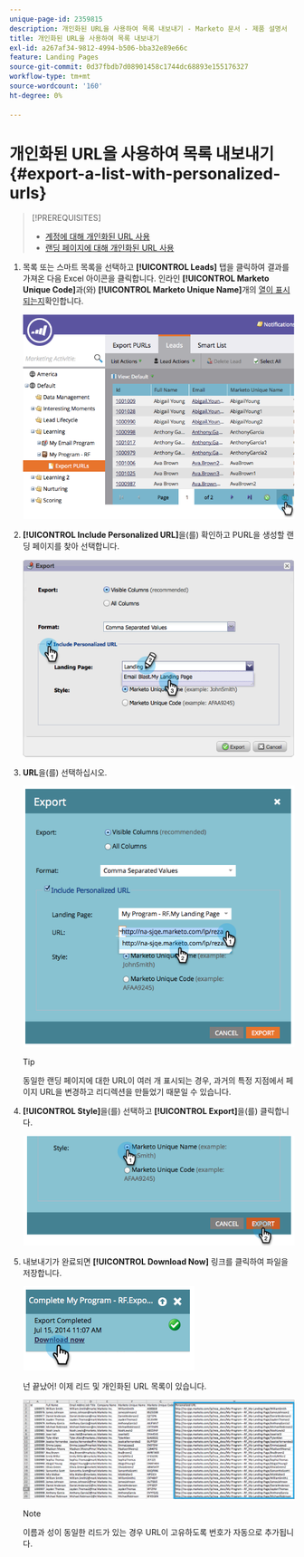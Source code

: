 ```yaml
---
unique-page-id: 2359815
description: 개인화된 URL을 사용하여 목록 내보내기 - Marketo 문서 - 제품 설명서
title: 개인화된 URL을 사용하여 목록 내보내기
exl-id: a267af34-9812-4994-b506-bba32e89e66c
feature: Landing Pages
source-git-commit: 0d37fbdb7d08901458c1744dc68893e155176327
workflow-type: tm+mt
source-wordcount: '160'
ht-degree: 0%

---
```


# 개인화된 URL을 사용하여 목록 내보내기 {#export-a-list-with-personalized-urls}

>[!PREREQUISITES]
>
>* [계정에 대해 개인화된 URL 사용](/help/marketo/product-docs/demand-generation/landing-pages/personalizing-landing-pages/enable-personalized-urls-for-your-account.md)
>* [랜딩 페이지에 대해 개인화된 URL 사용](/help/marketo/product-docs/demand-generation/landing-pages/personalizing-landing-pages/enable-personalized-urls-for-a-landing-page.md)

1. 목록 또는 스마트 목록을 선택하고 **[!UICONTROL Leads]** 탭을 클릭하여 결과를 가져온 다음 Excel 아이콘을 클릭합니다. 인라인 **[!UICONTROL Marketo Unique Code]**&#x200B;과(와) **[!UICONTROL Marketo Unique Name]**&#x200B;개의 [열이 표시되는지](/help/marketo/product-docs/core-marketo-concepts/smart-lists-and-static-lists/using-smart-lists/create-and-change-views-for-lists-and-smart-list.md)확인합니다.

   ![](assets/image2014-9-25-11-3a10-3a43.png)

1. **[!UICONTROL Include Personalized URL]**&#x200B;을(를) 확인하고 PURL을 생성할 랜딩 페이지를 찾아 선택합니다.

   ![](assets/image2014-9-18-13-3a36-3a42.png)

1. **URL**&#x200B;을(를) 선택하십시오.

   ![](assets/image2014-9-18-13-3a36-3a53.png)

   >[!TIP]
   >
   >동일한 랜딩 페이지에 대한 URL이 여러 개 표시되는 경우, 과거의 특정 지점에서 페이지 URL을 변경하고 리디렉션을 만들었기 때문일 수 있습니다.

1. **[!UICONTROL Style]**&#x200B;을(를) 선택하고 **[!UICONTROL Export]**&#x200B;을(를) 클릭합니다.

   ![](assets/image2014-9-18-13-3a37-3a6.png)

1. 내보내기가 완료되면 **[!UICONTROL Download Now]** 링크를 클릭하여 파일을 저장합니다.

   ![](assets/image2014-9-18-13-3a37-3a27.png)

   넌 끝났어! 이제 리드 및 개인화된 URL 목록이 있습니다.

   ![](assets/image2014-9-18-13-3a37-3a36.png)

   >[!NOTE]
   >
   >이름과 성이 동일한 리드가 있는 경우 URL이 고유하도록 번호가 자동으로 추가됩니다.
